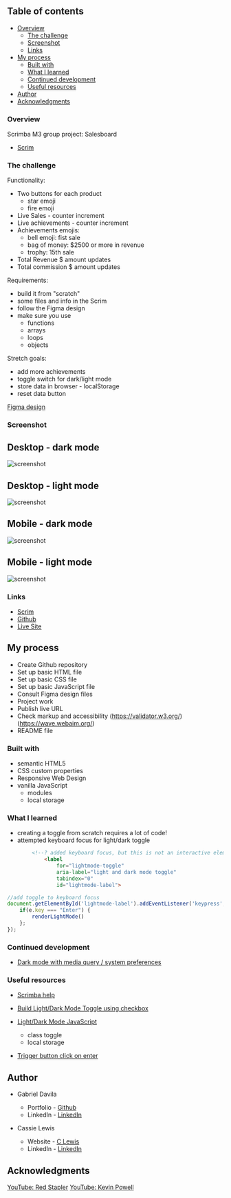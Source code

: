 
 ## Table of contents

- [Overview](#overview)
  - [The challenge](#the-challenge)
  - [Screenshot](#screenshot)
  - [Links](#links)
- [My process](#my-process)
  - [Built with](#built-with)
  - [What I learned](#what-i-learned)
  - [Continued development](#continued-development)
  - [Useful resources](#useful-resources)
- [Author](#author)
- [Acknowledgments](#acknowledgments)


### Overview

Scrimba M3 group project: Salesboard
- [Scrim](https://scrimba.com/scrim/co7fe43cfb10cd6f888c51d06)

### The challenge

Functionality:
- Two buttons for each product
    - star emoji
    - fire emoji
- Live Sales - counter increment
- Live achievements - counter increment
- Achievements emojis:
    - bell emoji: fist sale
    - bag of money: $2500 or more in revenue
    - trophy: 15th sale
- Total Revenue $ amount updates
- Total commission $ amount updates

Requirements:
- build it from "scratch"
- some files and info in the Scrim
- follow the Figma design
- make sure you use
    - functions
    - arrays
    - loops
    - objects

Stretch goals:
- add more achievements
- toggle switch for dark/light mode
- store data in browser - localStorage
- reset data button

[Figma design](https://www.figma.com/file/yOG2E3GasPrmnwl2EnLpSz/Salesboard-(Copy)?node-id=0-1&t=206o3y91cSroyB7P-0)

### Screenshot

<h2>Desktop - dark mode</h2>

![screenshot](images/screenshots/salesboard-dark-desktop.png)

<h2>Desktop - light mode</h2>

![screenshot](images/screenshots/salesboard-light-desktop.png)

<h2>Mobile - dark mode</h2>

![screenshot](images/screenshots/salesboard-dark-mobile.png)

<h2>Mobile - light mode</h2>

![screenshot](images/screenshots/salesboard-light-mobile.png)

### Links

- [Scrim](https://scrimba.com/scrim/co07b41a59b051033bcf6d1a8)
- [Github](https://github.com/casserole27/scrimba-salesboard-app)
- [Live Site](https://www.clewisdev.com/scrimba-salesboard-app/)

## My process

- Create Github repository
- Set up basic HTML file 
- Set up basic CSS file
- Set up basic JavaScript file
- Consult Figma design files
- Project work
- Publish live URL
- Check markup and accessibility
(https://validator.w3.org/)
(https://wave.webaim.org/)
- README file

### Built with

- semantic HTML5
- CSS custom properties
- Responsive Web Design
- vanilla JavaScript
  - modules
  - local storage

### What I learned

- creating a toggle from scratch requires a lot of code!
- attempted keyboard focus for light/dark toggle 

```html
        <!--? added keyboard focus, but this is not an interactive element?-->
            <label 
                for="lightmode-toggle" 
                aria-label="light and dark mode toggle"
                tabindex="0"
                id="lightmode-label">
```

```javascript
//add toggle to keyboard focus
document.getElementById('lightmode-label').addEventListener('keypress', e => {
    if(e.key === "Enter") {
        renderLightMode()
    };
});
```

### Continued development

- [Dark mode with media query / system preferences](https://www.youtube.com/watch?v=_yCgeXFAXTM)


### Useful resources

- [Scrimba help](https://different-marmoset-f7b.notion.site/Salesboard-3bb783fcb97548f281a45c8001f08a36)

- [Build Light/Dark Mode Toggle using checkbox](https://www.youtube.com/watch?v=S-T9XoCMwt4)

- [Light/Dark Mode JavaScript](https://www.youtube.com/watch?v=wodWDIdV9BY)
  - class toggle
  - local storage

- [Trigger button click on enter](https://www.w3schools.com/howto/howto_js_trigger_button_enter.asp)

## Author

- Gabriel Davila
  - Portfolio - [Github](https://github.com/GabrielJDavila)
  - LinkedIn - [LinkedIn](https://www.linkedin.com/in/gabrieljdavila/)

- Cassie Lewis
  - Website - [C Lewis](https://www.clewisdev.com)
  - LinkedIn - [LinkedIn](https://www.linkedin.com/in/clewisdev/)

## Acknowledgments

[YouTube: Red Stapler](https://www.youtube.com/@RedStapler_channel)
[YouTube: Kevin Powell](https://www.youtube.com/@KevinPowell)





